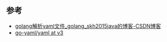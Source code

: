 ## 参考
- [golang解析yaml文件\_golang\_skh2015java的博客\-CSDN博客](https://blog.csdn.net/skh2015java/article/details/85791430)
- [go\-yaml/yaml at v3](https://github.com/go-yaml/yaml/tree/v3)